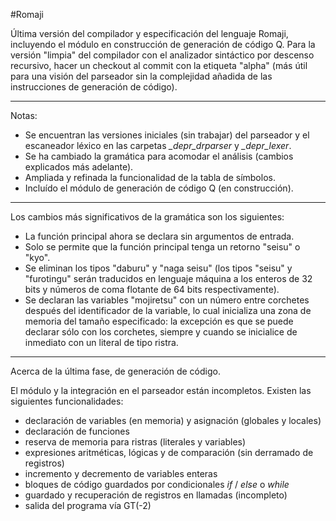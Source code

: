 #Romaji

Última versión del compilador y especificación del lenguaje Romaji, incluyendo el módulo en construcción de generación de código Q. Para la versión "limpia" del compilador con el analizador sintáctico por descenso recursivo, hacer un checkout al commit con la etiqueta "alpha" (más útil para una visión del parseador sin la complejidad añadida de las instrucciones de generación de código).

---
Notas:

- Se encuentran las versiones iniciales (sin trabajar) del parseador y el escaneador léxico en las carpetas _\_depr\_drparser_ y _\_depr\_lexer_.
- Se ha cambiado la gramática para acomodar el análisis (cambios explicados más adelante).
- Ampliada y refinada la funcionalidad de la tabla de símbolos.
- Incluído el módulo de generación de código Q (en construcción).

---
Los cambios más significativos de la gramática son los siguientes:

- La función principal ahora se declara sin argumentos de entrada.
- Solo se permite que la función principal tenga un retorno "seisu" o "kyo".
- Se eliminan los tipos "daburu" y "naga seisu" (los tipos "seisu" y "furotingu" serán traducidos en lenguaje máquina a los enteros de 32 bits y números de coma flotante de 64 bits respectivamente).
- Se declaran las variables "mojiretsu" con un número entre corchetes después del identificador de la variable, lo cual inicializa una zona de memoria del tamaño especificado: la excepción es que se puede declarar sólo con los corchetes, siempre y cuando se inicialice de inmediato con un literal de tipo ristra.

---
Acerca de la última fase, de generación de código.

El módulo y la integración en el parseador están incompletos. Existen las siguientes funcionalidades:
- declaración de variables (en memoria) y asignación (globales y locales)
- declaración de funciones
- reserva de memoria para ristras (literales y variables)
- expresiones aritméticas, lógicas y de comparación (sin derramado de registros)
- incremento y decremento de variables enteras
- bloques de código guardados por condicionales _if_ / _else_ o _while_
- guardado y recuperación de registros en llamadas (incompleto)
- salida del programa vía GT(-2)

